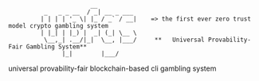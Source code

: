                           __           
              _   _ _ __  / _| __ _ ___ 
             | | | | '_ \| |_ / _` / __|    => the first ever zero trust model crypto gambling system
             | |_| | |_) |  _| (_| \__ \ 
              \__,_| .__/|_|  \__, |___/     **   Universal Provability-Fair Gambling System**
                   |_|        |___/     
                   
universal provability-fair blockchain-based cli gambling system
